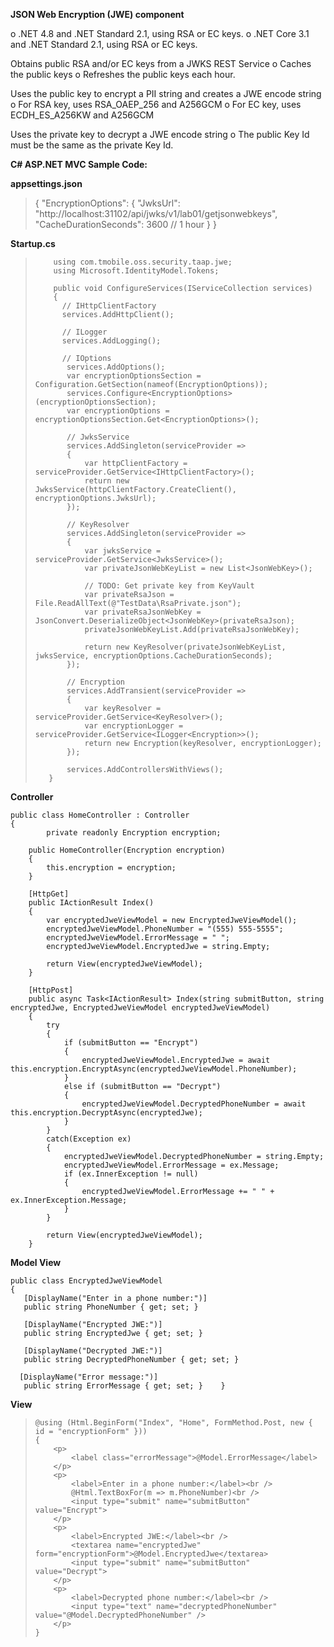 ﻿**JSON Web Encryption (JWE) component**

o .NET 4.8  and .NET Standard 2.1, using RSA or EC keys.
o .NET Core 3.1 and .NET Standard 2.1, using RSA or EC keys.

Obtains public RSA and/or EC keys from a JWKS REST Service
o Caches the public keys 
o Refreshes the public keys each hour.

Uses the public key to encrypt a PII string and creates a JWE encode string
o For RSA key, uses RSA_OAEP_256 and A256GCM
o For EC key, uses ECDH_ES_A256KW and A256GCM

Uses the private key to decrypt a JWE encode string
o The public Key Id must be the same as the private Key Id.

**C# ASP.NET MVC Sample Code:**

 **appsettings.json**
> {
>   "EncryptionOptions": {
>     "JwksUrl": "http://localhost:31102/api/jwks/v1/lab01/getjsonwebkeys",
>     "CacheDurationSeconds": 3600  // 1 hour
>     }
> }

**Startup.cs**
>         using com.tmobile.oss.security.taap.jwe;
>         using Microsoft.IdentityModel.Tokens;
> 
>         public void ConfigureServices(IServiceCollection services)
>         {
>           // IHttpClientFactory
>           services.AddHttpClient();                           
> 
>           // ILogger
>           services.AddLogging();                              
>
>           // IOptions
>            services.AddOptions();                             
>            var encryptionOptionsSection = Configuration.GetSection(nameof(EncryptionOptions));
>            services.Configure<EncryptionOptions>(encryptionOptionsSection);
>            var encryptionOptions = encryptionOptionsSection.Get<EncryptionOptions>();
>
>            // JwksService
>            services.AddSingleton(serviceProvider =>
>            {
>                var httpClientFactory = serviceProvider.GetService<IHttpClientFactory>();
>                return new JwksService(httpClientFactory.CreateClient(), encryptionOptions.JwksUrl);
>            });
>
>            // KeyResolver
>            services.AddSingleton(serviceProvider =>
>            {
>                var jwksService = serviceProvider.GetService<JwksService>();
>                var privateJsonWebKeyList = new List<JsonWebKey>();
>
>                // TODO: Get private key from KeyVault
>                var privateRsaJson = File.ReadAllText(@"TestData\RsaPrivate.json");
>                var privateRsaJsonWebKey = JsonConvert.DeserializeObject<JsonWebKey>(privateRsaJson);
>                privateJsonWebKeyList.Add(privateRsaJsonWebKey);
>
>                return new KeyResolver(privateJsonWebKeyList, jwksService, encryptionOptions.CacheDurationSeconds);
>            });
>
>            // Encryption
>            services.AddTransient(serviceProvider =>
>            {
>                var keyResolver = serviceProvider.GetService<KeyResolver>();
>                var encryptionLogger = serviceProvider.GetService<ILogger<Encryption>>();
>                return new Encryption(keyResolver, encryptionLogger);
>            });
>
>            services.AddControllersWithViews();
>        }

**Controller**
	 
	public class HomeController : Controller
	{
	        private readonly Encryption encryption;

	    public HomeController(Encryption encryption)
	    {
	        this.encryption = encryption;
	    }

	    [HttpGet]
	    public IActionResult Index()
	    {
	        var encryptedJweViewModel = new EncryptedJweViewModel();
	        encryptedJweViewModel.PhoneNumber = "(555) 555-5555";
	        encryptedJweViewModel.ErrorMessage = " ";
	        encryptedJweViewModel.EncryptedJwe = string.Empty;

	        return View(encryptedJweViewModel);
	    }

	    [HttpPost]
	    public async Task<IActionResult> Index(string submitButton, string encryptedJwe, EncryptedJweViewModel encryptedJweViewModel)
	    {
	        try
	        {
	            if (submitButton == "Encrypt")
	            {
	                encryptedJweViewModel.EncryptedJwe = await this.encryption.EncryptAsync(encryptedJweViewModel.PhoneNumber);
	            }
	            else if (submitButton == "Decrypt")
	            {
	                encryptedJweViewModel.DecryptedPhoneNumber = await this.encryption.DecryptAsync(encryptedJwe);
	            }
	        }
	        catch(Exception ex)
	        {
	            encryptedJweViewModel.DecryptedPhoneNumber = string.Empty;
	            encryptedJweViewModel.ErrorMessage = ex.Message;
	            if (ex.InnerException != null)
	            {
	                encryptedJweViewModel.ErrorMessage += " " + ex.InnerException.Message;
	            }
	        }

	        return View(encryptedJweViewModel);
	    }

**Model View**

    public class EncryptedJweViewModel   
    {
       [DisplayName("Enter in a phone number:")]
	   public string PhoneNumber { get; set; }
	   
	   [DisplayName("Encrypted JWE:")]
       public string EncryptedJwe { get; set; }

       [DisplayName("Decrypted JWE:")]
       public string DecryptedPhoneNumber { get; set; }

      [DisplayName("Error message:")]
       public string ErrorMessage { get; set; }    }

**View**

>     @using (Html.BeginForm("Index", "Home", FormMethod.Post, new { id = "encryptionForm" }))
>     {
>         <p>
>             <label class="errorMessage">@Model.ErrorMessage</label>
>         </p>
>         <p>
>             <label>Enter in a phone number:</label><br />
>             @Html.TextBoxFor(m => m.PhoneNumber)<br />
>             <input type="submit" name="submitButton" value="Encrypt">
>         </p>
>         <p>
>             <label>Encrypted JWE:</label><br />
>             <textarea name="encryptedJwe" form="encryptionForm">@Model.EncryptedJwe</textarea>
>             <input type="submit" name="submitButton" value="Decrypt">
>         </p>
>         <p>
>             <label>Decrypted phone number:</label><br />
>             <input type="text" name="decryptedPhoneNumber" value="@Model.DecryptedPhoneNumber" />
>         </p>
>     }
